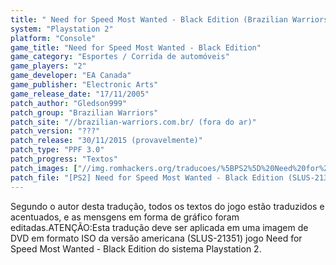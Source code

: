 ```yaml
---
title: " Need for Speed Most Wanted - Black Edition (Brazilian Warriors)"
system: "Playstation 2"
platform: "Console"
game_title: "Need for Speed Most Wanted - Black Edition"
game_category: "Esportes / Corrida de automóveis"
game_players: "2"
game_developer: "EA Canada"
game_publisher: "Electronic Arts"
game_release_date: "17/11/2005"
patch_author: "Gledson999"
patch_group: "Brazilian Warriors"
patch_site: "//brazilian-warriors.com.br/ (fora do ar)"
patch_version: "???"
patch_release: "30/11/2015 (provavelmente)"
patch_type: "PPF 3.0"
patch_progress: "Textos"
patch_images: ["//img.romhackers.org/traducoes/%5BPS2%5D%20Need%20for%20Speed%20Most%20Wanted%20-%20Black%20Edition%20-%20Gledson999%20-%201.jpg","//img.romhackers.org/traducoes/%5BPS2%5D%20Need%20for%20Speed%20Most%20Wanted%20-%20Black%20Edition%20-%20Gledson999%20-%202.jpg","//img.romhackers.org/traducoes/%5BPS2%5D%20Need%20for%20Speed%20Most%20Wanted%20-%20Black%20Edition%20-%20Gledson999%20-%203.jpg"]
patch_file: "[PS2] Need for Speed Most Wanted - Black Edition (SLUS-21351) [T-BR] [T-Gledson999 G-Brazilian Warriors] [A-2015].rar"
---
```

Segundo o autor desta tradução, todos os textos do jogo estão traduzidos e acentuados, e as mensgens em forma de gráfico foram editadas.ATENÇÃO:Esta tradução deve ser aplicada em uma imagem de DVD em formato ISO da versão americana (SLUS-21351) jogo Need for Speed Most Wanted - Black Edition do sistema Playstation 2.